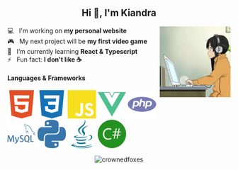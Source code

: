 <h2 align="center">Hi 👋, I'm Kiandra</h2>

<img src="images/laptop-girl.gif" width="160px" align="right"/>

💻 &nbsp; I'm working on **my personal website**  
🎮 &nbsp; My next project will be **my first video game**  
🌱 &nbsp; I’m currently learning **React & Typescript**  
⚡ &nbsp; Fun fact: **I don't like ☕️**

<p><h4>Languages & Frameworks</h4>
<img src="images/html.svg"/>
<img src="images/css.svg"/>
<img src="images/javascript.svg"/>
<img src="images/vue.svg"/>
<img src="images/php.svg"/>
<img src="images/mysql.svg"/>
<img src="images/python.svg"/>
<img src="images/java.svg"/>
<img src="images/csharp.svg"/></p>

<p align="center"><img src="https://github-readme-stats.vercel.app/api/top-langs?username=crownedfoxes&show_icons=true&locale=en&layout=compact" alt="crownedfoxes" /></p>